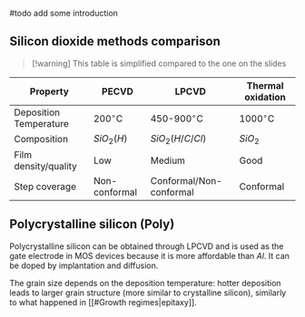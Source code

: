 #todo add some introduction

## Silicon dioxide methods comparison

> [!warning] This table is simplified compared to the one on the slides


| **Property**           | PECVD          | LPCVD                   | Thermal oxidation |
| ---------------------- | -------------- | ----------------------- | ----------------- |
| Deposition Temperature | 200$^{\circ}$C | 450-900$^{\circ}$C      | 1000$^{\circ}$C   |
| Composition            | $SiO_{2}(H)$   | $SiO_{2}(H/C/Cl)$       | $SiO_{2}$         |
| Film density/quality   | Low            | Medium                  | Good              |
| Step coverage          | Non-conformal  | Conformal/Non-conformal | Conformal         |

## Polycrystalline silicon (Poly)

Polycrystalline silicon can be obtained through LPCVD and is used as the gate electrode in MOS devices because it is more affordable than $Al$. It can be doped by implantation and diffusion.

The grain size depends on the deposition temperature: hotter deposition leads to larger grain structure (more similar to crystalline silicon), similarly to what happened in [[#Growth regimes|epitaxy]].
